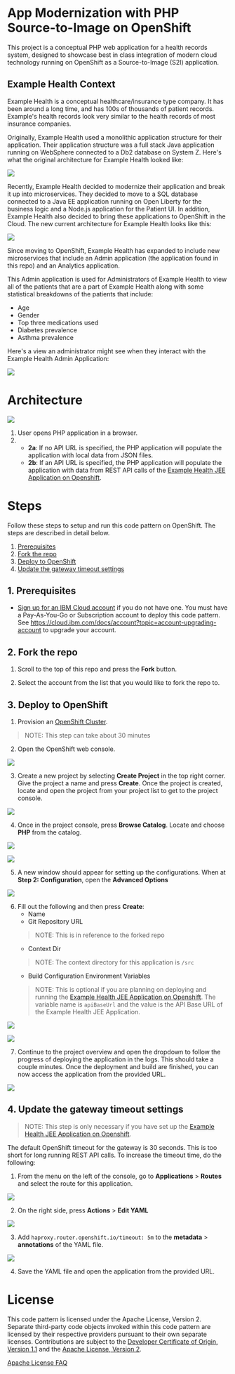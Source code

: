 # App Modernization with PHP Source-to-Image on OpenShift

This project is a conceptual PHP web application for a health records system, designed to showcase best in class integration of modern cloud technology running on OpenShift as a Source-to-Image (S2I) application.

## Example Health Context

Example Health is a conceptual healthcare/insurance type company. It has been around a long time, and has 100s of thousands of patient records. Example's health records look very similar to the health records of most insurance companies.

Originally, Example Health used a monolithic application structure for their application. Their application structure was a full stack Java application running on WebSphere connected to a Db2 database on System Z. Here's what the original architecture for Example Health looked like: 

![](readme_images/original_architecture.png)

Recently, Example Health decided to modernize their application and break it up into microservices. They decided to move to a SQL database connected to a Java EE application running on Open Liberty for the business logic and a Node.js application for the Patient UI. In addition, Example Health also decided to bring these applications to OpenShift in the Cloud. The new current architecture for Example Health looks like this: 

![](readme_images/new_architecture.png)

Since moving to OpenShift, Example Health has expanded to include new microservices that include an Admin application (the application found in this repo) and an Analytics application.

This Admin application is used for Administrators of Example Health to view all of the patients that are a part of Example Health along with some statistical breakdowns of the patients that include:

* Age
* Gender
* Top three medications used
* Diabetes prevalence 
* Asthma prevalence 

Here's a view an administrator might see when they interact with the Example Health Admin Application:

![](readme_images/screenshot.png)

# Architecture

![](readme_images/architecture.png)

1. User opens PHP application in a browser.
2. 
	* **2a**: If no API URL is specified, the PHP application will populate the application with local data from JSON files.
	* **2b**: If an API URL is specified, the PHP application will populate the application with data from REST API calls of the [Example Health JEE Application on Openshift](https://github.com/IBM/summit-jee-openshift).

# Steps

Follow these steps to setup and run this code pattern on OpenShift. The steps are described in detail below.

1. [Prerequisites](#1-prerequisites)
2. [Fork the repo](#2-fork-the-repo)
3. [Deploy to OpenShift](#3-deploy-to-openshift)
4. [Update the gateway timeout settings](#4-update-the-gateway-timeout-settings)

## 1. Prerequisites

* [Sign up for an IBM Cloud account](https://cloud.ibm.com/docs/account?topic=account-signup) if you do not have one. You must have a Pay-As-You-Go or Subscription account to deploy this code pattern. See https://cloud.ibm.com/docs/account?topic=account-upgrading-account to upgrade your account.

## 2. Fork the repo

1. Scroll to the top of this repo and press the **Fork** button.

2. Select the account from the list that you would like to fork the repo to.

## 3. Deploy to OpenShift

1. Provision an [OpenShift Cluster](https://cloud.ibm.com/kubernetes/catalog/openshiftcluster).
> NOTE: This step can take about 30 minutes

2. Open the OpenShift web console.

![](readme_images/cluster.png)

3. Create a new project by selecting **Create Project** in the top right corner. Give the project a name and press **Create**. Once the project is created, locate and open the project from your project list to get to the project console.

![](readme_images/create_project.png)

4. Once in the project console, press **Browse Catalog**. Locate and choose **PHP** from the catalog.

![](readme_images/browse_catalog.png)

![](readme_images/php_option.png)

5. A new window should appear for setting up the configurations. When at **Step 2: Configuration**, open the **Advanced Options**

![](readme_images/advanced_options.png)

6. Fill out the following and then press **Create**:
	* Name
	* Git Repository URL
	> NOTE: This is in reference to the forked repo
	* Context Dir
	> NOTE: The context directory for this application is `/src`
	* Build Configuration Environment Variables
	> NOTE: This is optional if you are planning on deploying and running the [Example Health JEE Application on Openshift](https://github.com/IBM/summit-jee-openshift). The variable name is `apiBaseUrl` and the value is the API Base URL of the Example Health JEE Application.

![](readme_images/configurations.png)

![](readme_images/environment_variable.png)

7. Continue to the project overview and open the dropdown to follow the progress of deploying the application in the logs. This should take a couple minutes. Once the deployment and build are finished, you can now access the application from the provided URL.

![](readme_images/application_url.png)

## 4. Update the gateway timeout settings

> NOTE: This step is only necessary if you have set up the [Example Health JEE Application on Openshift](https://github.com/IBM/summit-jee-openshift).

The default OpenShift timeout for the gateway is 30 seconds. This is too short for long running REST API calls. To increase the timeout time, do the following: 

1. From the menu on the left of the console, go to **Applications** > **Routes** and select the route for this application.

![](readme_images/routes.png)

2. On the right side, press **Actions** > **Edit YAML**

![](readme_images/edit_yaml.png)

3. Add `haproxy.router.openshift.io/timeout: 5m` to the **metadata** > **annotations** of the YAML file.

![](readme_images/yaml.png)

4. Save the YAML file and open the application from the provided URL.

# License

This code pattern is licensed under the Apache License, Version 2. Separate third-party code objects invoked within this code pattern are licensed by their respective providers pursuant to their own separate licenses. Contributions are subject to the [Developer Certificate of Origin, Version 1.1](https://developercertificate.org/) and the [Apache License, Version 2](https://www.apache.org/licenses/LICENSE-2.0.txt).

[Apache License FAQ](https://www.apache.org/foundation/license-faq.html#WhatDoesItMEAN)
